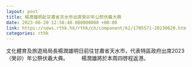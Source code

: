 ```yaml
---
layout: post
title: 楊潤雄明赴甘肅省天水市出席癸卯年公祭伏羲大典
date: 2023-06-20 12:58:48.000000000 +08:00
link: https://news.rthk.hk/rthk/ch/component/k2/1705571-20230620.htm
categories: rthk
---
```


文化體育及旅遊局局長楊潤雄明日前往甘肅省天水市，代表特區政府出席2023（癸卯）年公祭伏羲大典。
　　 
楊潤雄將於本周四啓程返港。
